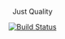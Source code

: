 <p align="center">Just Quality</p>

<p align="center">
<a href="https://travis-ci.org/kaharlykskyi/jq.svg?branch=master"><img src="https://travis-ci.org/laravel/framework.svg" alt="Build Status"></a>
</p>
